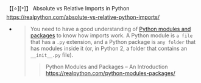 
【[:star:][`*`]】 Absolute vs Relative Imports in Python https://realpython.com/absolute-vs-relative-python-imports/
- > You need to have a good understanding of [Python modules and packages](https://realpython.com/python-modules-packages/) to know how imports work. A Python module is `a file` that has a `.py` extension, and a Python package is `any folder` that has modules inside it (or, in Python 2, a folder that contains an `__init__.py` file).
  >> Python Modules and Packages – An Introduction https://realpython.com/python-modules-packages/
